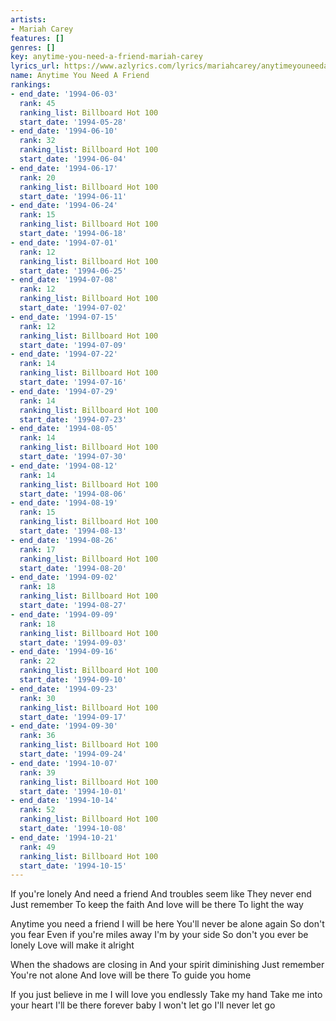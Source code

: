 ```yaml
---
artists:
- Mariah Carey
features: []
genres: []
key: anytime-you-need-a-friend-mariah-carey
lyrics_url: https://www.azlyrics.com/lyrics/mariahcarey/anytimeyouneedafriend.html
name: Anytime You Need A Friend
rankings:
- end_date: '1994-06-03'
  rank: 45
  ranking_list: Billboard Hot 100
  start_date: '1994-05-28'
- end_date: '1994-06-10'
  rank: 32
  ranking_list: Billboard Hot 100
  start_date: '1994-06-04'
- end_date: '1994-06-17'
  rank: 20
  ranking_list: Billboard Hot 100
  start_date: '1994-06-11'
- end_date: '1994-06-24'
  rank: 15
  ranking_list: Billboard Hot 100
  start_date: '1994-06-18'
- end_date: '1994-07-01'
  rank: 12
  ranking_list: Billboard Hot 100
  start_date: '1994-06-25'
- end_date: '1994-07-08'
  rank: 12
  ranking_list: Billboard Hot 100
  start_date: '1994-07-02'
- end_date: '1994-07-15'
  rank: 12
  ranking_list: Billboard Hot 100
  start_date: '1994-07-09'
- end_date: '1994-07-22'
  rank: 14
  ranking_list: Billboard Hot 100
  start_date: '1994-07-16'
- end_date: '1994-07-29'
  rank: 14
  ranking_list: Billboard Hot 100
  start_date: '1994-07-23'
- end_date: '1994-08-05'
  rank: 14
  ranking_list: Billboard Hot 100
  start_date: '1994-07-30'
- end_date: '1994-08-12'
  rank: 14
  ranking_list: Billboard Hot 100
  start_date: '1994-08-06'
- end_date: '1994-08-19'
  rank: 15
  ranking_list: Billboard Hot 100
  start_date: '1994-08-13'
- end_date: '1994-08-26'
  rank: 17
  ranking_list: Billboard Hot 100
  start_date: '1994-08-20'
- end_date: '1994-09-02'
  rank: 18
  ranking_list: Billboard Hot 100
  start_date: '1994-08-27'
- end_date: '1994-09-09'
  rank: 18
  ranking_list: Billboard Hot 100
  start_date: '1994-09-03'
- end_date: '1994-09-16'
  rank: 22
  ranking_list: Billboard Hot 100
  start_date: '1994-09-10'
- end_date: '1994-09-23'
  rank: 30
  ranking_list: Billboard Hot 100
  start_date: '1994-09-17'
- end_date: '1994-09-30'
  rank: 36
  ranking_list: Billboard Hot 100
  start_date: '1994-09-24'
- end_date: '1994-10-07'
  rank: 39
  ranking_list: Billboard Hot 100
  start_date: '1994-10-01'
- end_date: '1994-10-14'
  rank: 52
  ranking_list: Billboard Hot 100
  start_date: '1994-10-08'
- end_date: '1994-10-21'
  rank: 49
  ranking_list: Billboard Hot 100
  start_date: '1994-10-15'
---
```


If you're lonely
And need a friend
And troubles seem like
They never end
Just remember
To keep the faith
And love will be there
To light the way


Anytime you need a friend
I will be here
You'll never be alone again
So don't you fear
Even if you're miles away
I'm by your side
So don't you ever be lonely
Love will make it alright

When the shadows are closing in
And your spirit diminishing
Just remember
You're not alone
And love will be there
To guide you home



If you just believe in me
I will love you endlessly
Take my hand
Take me into your heart
I'll be there forever baby
I won't let go
I'll never let go





